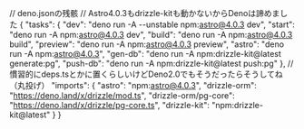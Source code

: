 // deno.jsonの残骸
// Astro4.0.3もdrizzle-kitも動かないからDenoは諦めました
{
  "tasks": {
    "dev": "deno run -A --unstable npm:astro@4.0.3 dev",
    "start": "deno run -A npm:astro@4.0.3 dev",
    "build": "deno run -A npm:astro@4.0.3 build",
    "preview": "deno run -A npm:astro@4.0.3 preview",
    "astro": "deno run -A npm:astro@4.0.3",
    "gen-db": "deno run -A npm:drizzle-kit@latest generate:pg",
    "push-db": "deno run -A npm:drizzle-kit@latest push:pg"
  },
  // 慣習的にdeps.tsとかに置くらしいけどDeno2.0でもそうだったらそうしてね（丸投げ）
  "imports": {
    "astro": "npm:astro@4.0.3",
    "drizzle-orm": "https://deno.land/x/drizzle/mod.ts",
    "drizzle-orm/pg-core": "https://deno.land/x/drizzle/pg-core.ts",
    "drizzle-kit": "npm:drizzle-kit@latest"
  }
}
